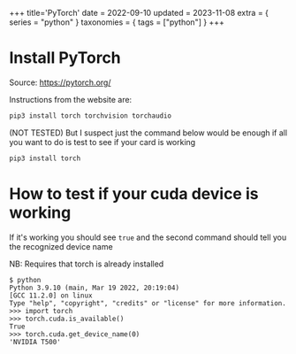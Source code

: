 +++
title='PyTorch'
date = 2022-09-10
updated = 2023-11-08
extra = { series = "python" }
taxonomies = { tags = ["python"] }
+++

# Install PyTorch

Source: <https://pytorch.org/>

Instructions from the website are:

```sh
pip3 install torch torchvision torchaudio
```

(NOT TESTED) But I suspect just the command below would be enough if all you want to do is test to see if your card is working

```sh
pip3 install torch
```

# How to test if your cuda device is working

If it's working you should see `true` and the second command should tell you the recognized device name

NB: Requires that torch is already installed

```
$ python
Python 3.9.10 (main, Mar 19 2022, 20:19:04) 
[GCC 11.2.0] on linux
Type "help", "copyright", "credits" or "license" for more information.
>>> import torch
>>> torch.cuda.is_available()
True
>>> torch.cuda.get_device_name(0)
'NVIDIA T500'
```

